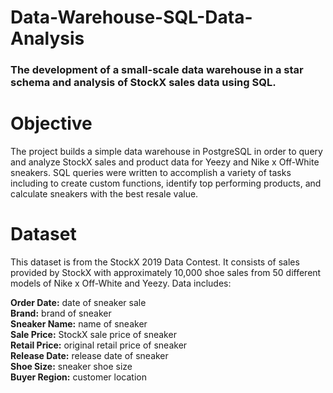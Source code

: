 # Data-Warehouse-SQL-Data-Analysis
### The development of a small-scale data warehouse in a star schema and analysis of StockX sales data using SQL.
# Objective 
The project builds a simple data warehouse in PostgreSQL in order to query and analyze StockX sales and product data for Yeezy and Nike x Off-White sneakers. SQL queries were written to accomplish a variety of tasks including to create custom functions, identify top performing products, and calculate sneakers with the best resale value. 
# Dataset 
This dataset is from the StockX 2019 Data Contest. It consists of sales provided by StockX with approximately 10,000 shoe sales from 50 different models of Nike x Off-White and Yeezy. Data includes:

<b>Order Date:</b> date of sneaker sale<br>
<b>Brand:</b> brand of sneaker<br>
<b>Sneaker Name:</b> name of sneaker<br>
<b>Sale Price:</b> StockX sale price of sneaker<br>
<b>Retail Price:</b> original retail price of sneaker<br>
<b>Release Date:</b> release date of sneaker<br>
<b>Shoe Size:</b> sneaker shoe size<br>
<b>Buyer Region:</b> customer location<br>
